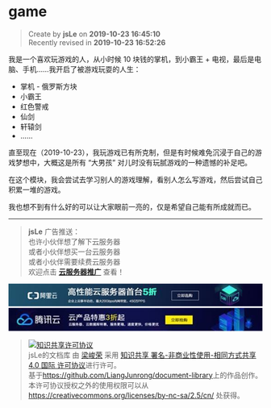 game
===

> Create by **jsLe** on **2019-10-23 16:45:10**  
> Recently revised in **2019-10-23 16:52:26**

我是一个喜欢玩游戏的人，从小时候 10 块钱的掌机，到小霸王 + 电视，最后是电脑、手机……我开启了被游戏玩耍的人生：

* 掌机 - 俄罗斯方块
* 小霸王
* 红色警戒
* 仙剑
* 轩辕剑
* ……

直至现在（2019-10-23），我玩游戏已有所克制，但是有时候难免沉浸于自己的游戏梦想中，大概这是所有 “大男孩” 对儿时没有玩腻游戏的一种遗憾的补足吧。

在这个模块，我会尝试去学习别人的游戏理解，看别人怎么写游戏，然后尝试自己积累一堆的游戏。

我也想不到有什么好的可以让大家眼前一亮的，仅是希望自己能有所成就而已。

---

> **jsLe** 广告推送：  
> 也许小伙伴想了解下云服务器  
> 或者小伙伴想买一台云服务器  
> 或者小伙伴需要续费云服务器  
> 欢迎点击 **[云服务器推广](https://github.com/LiangJunrong/document-library/blob/master/other-library/Monologue/%E7%A8%B3%E9%A3%9F%E8%89%B0%E9%9A%BE.md)** 查看！

[![图](../../public-repertory/img/z-small-seek-ali-3.jpg)](https://promotion.aliyun.com/ntms/act/qwbk.html?userCode=w7hismrh)
[![图](../../public-repertory/img/z-small-seek-tencent-2.jpg)](https://cloud.tencent.com/redirect.php?redirect=1014&cps_key=49f647c99fce1a9f0b4e1eeb1be484c9&from=console)

> <a rel="license" href="http://creativecommons.org/licenses/by-nc-sa/4.0/"><img alt="知识共享许可协议" style="border-width:0" src="https://i.creativecommons.org/l/by-nc-sa/4.0/88x31.png" /></a><br /><span xmlns:dct="http://purl.org/dc/terms/" property="dct:title">jsLe的文档库</span> 由 <a xmlns:cc="http://creativecommons.org/ns#" href="https://github.com/LiangJunrong/document-library" property="cc:attributionName" rel="cc:attributionURL">梁峻荣</a> 采用 <a rel="license" href="http://creativecommons.org/licenses/by-nc-sa/4.0/">知识共享 署名-非商业性使用-相同方式共享 4.0 国际 许可协议</a>进行许可。<br />基于<a xmlns:dct="http://purl.org/dc/terms/" href="https://github.com/LiangJunrong/document-library" rel="dct:source">https://github.com/LiangJunrong/document-library</a>上的作品创作。<br />本许可协议授权之外的使用权限可以从 <a xmlns:cc="http://creativecommons.org/ns#" href="https://creativecommons.org/licenses/by-nc-sa/2.5/cn/" rel="cc:morePermissions">https://creativecommons.org/licenses/by-nc-sa/2.5/cn/</a> 处获得。